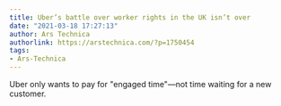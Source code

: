 ```yaml
---
title: Uber’s battle over worker rights in the UK isn’t over
date: "2021-03-18 17:27:13"
author: Ars Technica
authorlink: https://arstechnica.com/?p=1750454
tags:
- Ars-Technica
---
```

Uber only wants to pay for "engaged time"—not time waiting for a new customer.